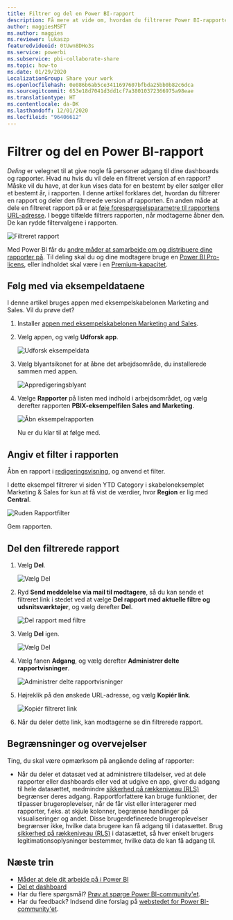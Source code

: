 ```yaml
---
title: Filtrer og del en Power BI-rapport
description: Få mere at vide om, hvordan du filtrerer Power BI-rapporter og deler dem med kolleger i din organisation.
author: maggiesMSFT
ms.author: maggies
ms.reviewer: lukaszp
featuredvideoid: 0tUwn8DHo3s
ms.service: powerbi
ms.subservice: pbi-collaborate-share
ms.topic: how-to
ms.date: 01/29/2020
LocalizationGroup: Share your work
ms.openlocfilehash: 0e086b6ab5ce3411697607bfbda25bb0b82c6dca
ms.sourcegitcommit: 653e18d7041d3dd1cf7a38010372366975a98eae
ms.translationtype: HT
ms.contentlocale: da-DK
ms.lasthandoff: 12/01/2020
ms.locfileid: "96406612"
---
```

# <a name="filter-and-share-a-power-bi-report"></a>Filtrer og del en Power BI-rapport
*Deling* er velegnet til at give nogle få personer adgang til dine dashboards og rapporter. Hvad nu hvis du vil dele en filtreret version af en rapport? Måske vil du have, at der kun vises data for en bestemt by eller sælger eller et bestemt år, i rapporten. I denne artikel forklares det, hvordan du filtrerer en rapport og deler den filtrerede version af rapporten. En anden måde at dele en filtreret rapport på er at [føje forespørgselsparametre til rapportens URL-adresse](service-url-filters.md). I begge tilfælde filtrers rapporten, når modtagerne åbner den. De kan rydde filtervalgene i rapporten.

![Filtreret rapport](media/service-share-reports/power-bi-share-filter-pane-report.png)

Med Power BI får du [andre måder at samarbejde om og distribuere dine rapporter på](service-how-to-collaborate-distribute-dashboards-reports.md). Til deling skal du og dine modtagere bruge en [Power BI Pro-licens](../fundamentals/service-features-license-type.md), eller indholdet skal være i en [Premium-kapacitet](../admin/service-premium-what-is.md). 

## <a name="follow-along-with-sample-data"></a>Følg med via eksempeldataene

I denne artikel bruges appen med eksempelskabelonen Marketing and Sales. Vil du prøve det? 

1. Installer [appen med eksempelskabelonen Marketing and Sales](https://appsource.microsoft.com/product/power-bi/microsoft-retail-analysis-sample.salesandmarketingsample?tab=Overview).
2. Vælg appen, og vælg **Udforsk app**.

   ![Udforsk eksempeldata](media/service-share-reports/power-bi-sample-explore-data.png)

3. Vælg blyantsikonet for at åbne det arbejdsområde, du installerede sammen med appen.

    ![Appredigeringsblyant](media/service-share-reports/power-bi-edit-pencil-app.png)

4. Vælge **Rapporter** på listen med indhold i arbejdsområdet, og vælg derefter rapporten **PBIX-eksempelfilen Sales and Marketing**.

    ![Åbn eksempelrapporten](media/service-share-reports/power-bi-open-sample-report.png)

    Nu er du klar til at følge med.

## <a name="set-a-filter-in-the-report"></a>Angiv et filter i rapporten

Åbn en rapport i [redigeringsvisning](../consumer/end-user-reading-view.md), og anvend et filter.

I dette eksempel filtrerer vi siden YTD Category i skabeloneksemplet Marketing & Sales for kun at få vist de værdier, hvor **Region** er lig med **Central**. 
 
![Ruden Rapportfilter](media/service-share-reports/power-bi-share-report-filter.png)

Gem rapporten.

## <a name="share-the-filtered-report"></a>Del den filtrerede rapport

1. Vælg **Del**.

   ![Vælg Del](media/service-share-reports/power-bi-share.png)

2. Ryd **Send meddelelse via mail til modtagere**, så du kan sende et filtreret link i stedet ved at vælge **Del rapport med aktuelle filtre og udsnitsværktøjer**, og vælg derefter **Del**.

    ![Del rapport med filtre](media/service-share-reports/power-bi-share-with-filters.png)

4. Vælg **Del** igen.

   ![Vælg Del](media/service-share-reports/power-bi-share.png)

5. Vælg fanen **Adgang**, og vælg derefter **Administrer delte rapportvisninger**.

    ![Administrer delte rapportvisninger](media/service-share-reports/power-bi-manage-shared-report-views.png)

6. Højreklik på den ønskede URL-adresse, og vælg **Kopiér link**.

    ![Kopiér filtreret link](media/service-share-reports/power-bi-copy-filtered-link.png)

7. Når du deler dette link, kan modtagerne se din filtrerede rapport. 

## <a name="limitations-and-considerations"></a>Begrænsninger og overvejelser
Ting, du skal være opmærksom på angående deling af rapporter:

* Når du deler et datasæt ved at administrere tilladelser, ved at dele rapporter eller dashboards eller ved at udgive en app, giver du adgang til hele datasættet, medmindre [sikkerhed på rækkeniveau (RLS)](../admin/service-admin-rls.md) begrænser deres adgang. Rapportforfattere kan bruge funktioner, der tilpasser brugeroplevelser, når de får vist eller interagerer med rapporter, f.eks. at skjule kolonner, begrænse handlinger på visualiseringer og andet. Disse brugerdefinerede brugeroplevelser begrænser ikke, hvilke data brugere kan få adgang til i datasættet. Brug [sikkerhed på rækkeniveau (RLS)](../admin/service-admin-rls.md) i datasættet, så hver enkelt brugers legitimationsoplysninger bestemmer, hvilke data de kan få adgang til.

## <a name="next-steps"></a>Næste trin
* [Måder at dele dit arbejde på i Power BI](service-how-to-collaborate-distribute-dashboards-reports.md)
* [Del et dashboard](service-share-dashboards.md)
* Har du flere spørgsmål? [Prøv at spørge Power BI-community'et](https://community.powerbi.com/).
* Har du feedback? Indsend dine forslag på [webstedet for Power BI-community'et](https://community.powerbi.com/).
